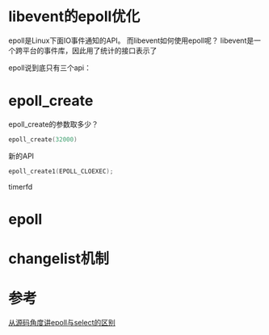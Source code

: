 # libevent的epoll优化
epoll是Linux下面IO事件通知的API。
而libevent如何使用epoll呢？
libevent是一个跨平台的事件库，因此用了统计的接口表示了

epoll说到底只有三个api：

# epoll_create
epoll_create的参数取多少？

```c
epoll_create(32000)
```

新的API
```c
epoll_create1(EPOLL_CLOEXEC);
```

timerfd

# 

# epoll 
# changelist机制

# 参考
[从源码角度讲epoll与select的区别](https://www.cnblogs.com/apprentice89/p/3234677.html)